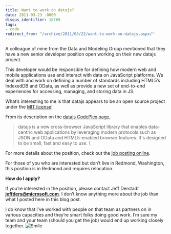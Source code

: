```yaml
---
title: Want to work on datajs?
date: 2011-03-23 -0800
disqus_identifier: 18769
tags:
- code
redirect_from: "/archive/2011/03/22/want-to-work-on-datajs.aspx/"
---
```


A colleague of mine from the Data and Modeling Group mentioned that they
have a new senior developer position open working on their new datajs
project.

This developer would be responsible for defining how modern web and
mobile applications use and interact with data on JavaScript platforms.
We deal with and work on defining a number of standards including
HTML5’s IndexedDB and OData, as well as provide a new set of end-to-end
experiences for accessing, managing, and storing data in JS.

What’s interesting to me is that datajs appears to be an open source
project under the [MIT license](http://datajs.codeplex.com/license)!

From its description on the [datajs CodePlex
page](http://datajs.codeplex.com/ "datajs on CodePlex"),

> datajs is a new cross-browser JavaScript library that enables
> data-centric web applications by leveraging modern protocols such as
> JSON and OData and HTML5-enabled browser features. It's designed to be
> small, fast and easy to use. \

For more details about the position, check out the [job posting
online](https://careers.microsoft.com/JobDetails.aspx?ss=&pg=0&so=&rw=1&jid=38274&jlang=EN "datajs job posting").

For those of you who are interested but don’t live in Redmond,
Washington, this position is in Redmond and requires relocation.

**How do I apply?**

If you’re interested in the position, please contact Jeff Derstadt
[**jeffders@microsoft.com**](mailto:jeffders@microsoft.com). I don’t
know anything more about the job than what I posted here in this blog
post.

I do know that I’ve worked with people on that team as partners on in
various capacities and they’re smart folks doing good work. I’m sure my
team and your team (should you get the job) would end up working closely
together.
![Smile](https://haacked.com/images/haacked_com/WindowsLiveWriter/Want-to-work-on-datajs_12BBE/wlEmoticon-smile_2.png)

